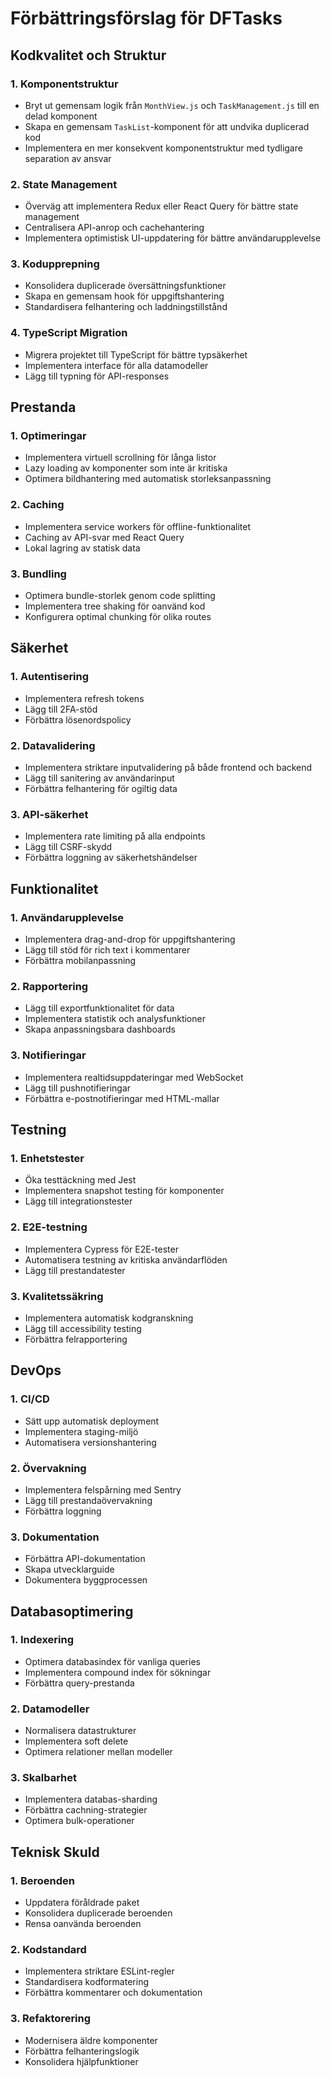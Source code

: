 # Förbättringsförslag för DFTasks

## Kodkvalitet och Struktur

### 1. Komponentstruktur

- Bryt ut gemensam logik från `MonthView.js` och `TaskManagement.js` till en delad komponent
- Skapa en gemensam `TaskList`-komponent för att undvika duplicerad kod
- Implementera en mer konsekvent komponentstruktur med tydligare separation av ansvar

### 2. State Management

- Överväg att implementera Redux eller React Query för bättre state management
- Centralisera API-anrop och cachehantering
- Implementera optimistisk UI-uppdatering för bättre användarupplevelse

### 3. Kodupprepning

- Konsolidera duplicerade översättningsfunktioner
- Skapa en gemensam hook för uppgiftshantering
- Standardisera felhantering och laddningstillstånd

### 4. TypeScript Migration

- Migrera projektet till TypeScript för bättre typsäkerhet
- Implementera interface för alla datamodeller
- Lägg till typning för API-responses

## Prestanda

### 1. Optimeringar

- Implementera virtuell scrollning för långa listor
- Lazy loading av komponenter som inte är kritiska
- Optimera bildhantering med automatisk storleksanpassning

### 2. Caching

- Implementera service workers för offline-funktionalitet
- Caching av API-svar med React Query
- Lokal lagring av statisk data

### 3. Bundling

- Optimera bundle-storlek genom code splitting
- Implementera tree shaking för oanvänd kod
- Konfigurera optimal chunking för olika routes

## Säkerhet

### 1. Autentisering

- Implementera refresh tokens
- Lägg till 2FA-stöd
- Förbättra lösenordspolicy

### 2. Datavalidering

- Implementera striktare inputvalidering på både frontend och backend
- Lägg till sanitering av användarinput
- Förbättra felhantering för ogiltig data

### 3. API-säkerhet

- Implementera rate limiting på alla endpoints
- Lägg till CSRF-skydd
- Förbättra loggning av säkerhetshändelser

## Funktionalitet

### 1. Användarupplevelse

- Implementera drag-and-drop för uppgiftshantering
- Lägg till stöd för rich text i kommentarer
- Förbättra mobilanpassning

### 2. Rapportering

- Lägg till exportfunktionalitet för data
- Implementera statistik och analysfunktioner
- Skapa anpassningsbara dashboards

### 3. Notifieringar

- Implementera realtidsuppdateringar med WebSocket
- Lägg till pushnotifieringar
- Förbättra e-postnotifieringar med HTML-mallar

## Testning

### 1. Enhetstester

- Öka testtäckning med Jest
- Implementera snapshot testing för komponenter
- Lägg till integrationstester

### 2. E2E-testning

- Implementera Cypress för E2E-tester
- Automatisera testning av kritiska användarflöden
- Lägg till prestandatester

### 3. Kvalitetssäkring

- Implementera automatisk kodgranskning
- Lägg till accessibility testing
- Förbättra felrapportering

## DevOps

### 1. CI/CD

- Sätt upp automatisk deployment
- Implementera staging-miljö
- Automatisera versionshantering

### 2. Övervakning

- Implementera felspårning med Sentry
- Lägg till prestandaövervakning
- Förbättra loggning

### 3. Dokumentation

- Förbättra API-dokumentation
- Skapa utvecklarguide
- Dokumentera byggprocessen

## Databasoptimering

### 1. Indexering

- Optimera databasindex för vanliga queries
- Implementera compound index för sökningar
- Förbättra query-prestanda

### 2. Datamodeller

- Normalisera datastrukturer
- Implementera soft delete
- Optimera relationer mellan modeller

### 3. Skalbarhet

- Implementera databas-sharding
- Förbättra cachning-strategier
- Optimera bulk-operationer

## Teknisk Skuld

### 1. Beroenden

- Uppdatera föråldrade paket
- Konsolidera duplicerade beroenden
- Rensa oanvända beroenden

### 2. Kodstandard

- Implementera striktare ESLint-regler
- Standardisera kodformatering
- Förbättra kommentarer och dokumentation

### 3. Refaktorering

- Modernisera äldre komponenter
- Förbättra felhanteringslogik
- Konsolidera hjälpfunktioner

